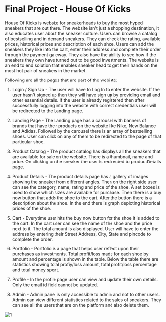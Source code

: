 ﻿
# Final Project - House Of Kicks

House Of Kicks is website for sneakerheads to buy the most hyped sneakers that are out there. The website isn't just a shopping destination, it also educates user about the sneaker culture. Users can browse a catalog of bestselling and in demand sneakers. They can check the rating, available prices, historical prices and description of each shoe. Users can add the sneakers they like into the cart, enter their address and complete their order through the payment gateway. They also have the ability to see how if the sneakers they own have turned out to be good investments.   The website is an end to end solution that enables sneaker head to get their hands on the most hot pair of sneakers in the market.

Following are all the pages that are part of the webiste:

1. Login / Sign Up - The user will have to Log In to enter the website. If the user hasn't signed up then they will have sign up by providing email and other essential details. If the user is already registered then after successfully logging into the website with correct credentials user will be redirected to the Landing page. 

2. Landing Page - The Landing page has a carousel with banners of brands that have their products on the website like Nike, New Balance and Adidas. Followed by the carousel there is an array of bestselling shoes. User can click on any of them to be redirected to the page of that particular shoe. 

3. Product Catalog - The product catalog has displays all the sneakers that are available for sale on the website. There is a thumbnail, name and price. On clicking on the sneaker the user is redirected to productDetails page. 

4. Product Details - The product details page has a gallery of images showing the sneaker from different angles. Then on the right side user can see the category, name, rating and price of the shoe. A set boxes is used to show which sizes are available for purchase. Then there is a buy now button that adds the shoe to the cart. After the button there is a description about the shoe. In the end there is graph depicting historical prices of the shoe.

5. Cart - Everytime user hits the buy now button for the shoe it is added to the cart. In the cart user can see the name of the shoe and the price next to it. The total amount is also displayed. User will have to enter the address by entering their Street Address, City, State and pincode to complete the order.

6. Portfolio - Portfolio is a page that helps user reflect upon their purchases as investments. Total profit/loss made for each shoe by amount and percentage is shown in the table. Below the table there are statistics showing total profiy/loss amount, total profit/loss percentage and total money spent.

7. Profile - In the profile page user can view and update their own details. Only the email id field cannot be updated.

8. Admin - Admin panel is only accessible to admin and not to other users. Admin can view different statistics related to the sales of sneakers. They can see all the users that are on the platform and also delete them.

![1](Outputs/1.png)


